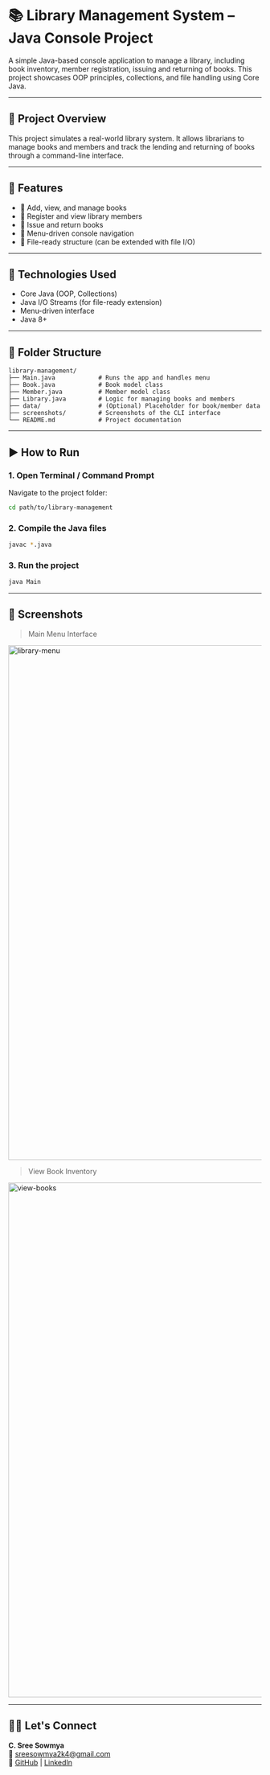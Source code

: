 # 📚 Library Management System – Java Console Project

A simple Java-based console application to manage a library, including book inventory, member registration, issuing and returning of books. This project showcases OOP principles, collections, and file handling using Core Java.

---

## 🧠 Project Overview

This project simulates a real-world library system. It allows librarians to manage books and members and track the lending and returning of books through a command-line interface.

---

## 🚀 Features

- 📗 Add, view, and manage books
- 👤 Register and view library members
- 🔄 Issue and return books
- 🧾 Menu-driven console navigation
- 💾 File-ready structure (can be extended with file I/O)

---

## 🔧 Technologies Used

- Core Java (OOP, Collections)
- Java I/O Streams (for file-ready extension)
- Menu-driven interface
- Java 8+

---

## 📁 Folder Structure

```
library-management/
├── Main.java            # Runs the app and handles menu
├── Book.java            # Book model class
├── Member.java          # Member model class
├── Library.java         # Logic for managing books and members
├── data/                # (Optional) Placeholder for book/member data
├── screenshots/         # Screenshots of the CLI interface
└── README.md            # Project documentation
```

---

## ▶️ How to Run

### 1. Open Terminal / Command Prompt

Navigate to the project folder:
```bash
cd path/to/library-management
```

### 2. Compile the Java files
```bash
javac *.java
```

### 3. Run the project
```bash
java Main
```

---

## 📸 Screenshots

> Main Menu Interface  
<img width="1024" height="1024" alt="library-menu" src="https://github.com/user-attachments/assets/4fe701ea-8b13-4bbd-9819-4b8ea1e34eed" />

> View Book Inventory  
<img width="1024" height="1024" alt="view-books" src="https://github.com/user-attachments/assets/9f344c86-0f2c-41d1-9021-c0ab2ffff7e6" />

---

## 🙋‍♀️ Let's Connect

**C. Sree Sowmya**  
📧 sreesowmya2k4@gmail.com  
🔗 [GitHub](https://github.com/SreeSowmya2004) | [LinkedIn](https://linkedin.com/in/sree-sowmya-0b6742283)

